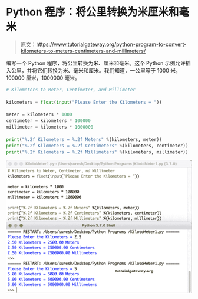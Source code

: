 # Python 程序：将公里转换为米厘米和毫米

> 原文：<https://www.tutorialgateway.org/python-program-to-convert-kilometers-to-meters-centimeters-and-millimeters/>

编写一个 Python 程序，将公里转换为米、厘米和毫米。这个 Python 示例允许插入公里，并将它们转换为米、毫米和厘米。我们知道，一公里等于 1000 米，100000 厘米，1000000 毫米。

```py
# Kilometers to Meter, Centimeter, and Millimeter

kilometers = float(input("Please Enter the Kilometers = "))

meter = kilometers * 1000
centimeter = kilometers * 100000
millimeter = kilometers * 1000000

print("%.2f Kilometers = %.2f Meters" %(kilometers, meter))
print("%.2f Kilometers = %.2f Centimeters" %(kilometers, centimeter))
print("%.2f Kilometers = %.2f Millimeters" %(kilometers, millimeter))
```

![Python Program to Convert Kilometers to Meters, Centimeters, and Millimeters](img/4c458e851814d067ba021e9f550c2def.png)